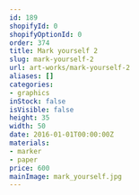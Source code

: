 ```yaml
---
id: 189
shopifyId: 0
shopifyOptionId: 0
order: 374
title: Mark yourself 2
slug: mark-yourself-2
url: art-works/mark-yourself-2
aliases: []
categories:
- graphics
inStock: false
isVisible: false
height: 35
width: 50
date: 2016-01-01T00:00:00Z
materials:
- marker
- paper
price: 600
mainImage: mark_yourself.jpg
---
```

